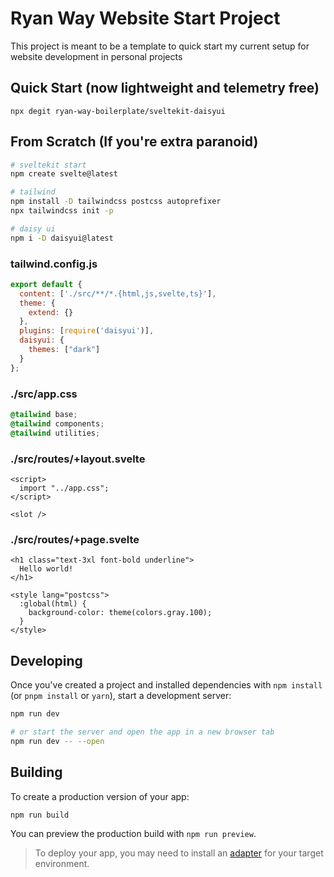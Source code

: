 # Ryan Way Website Start Project

This project is meant to be a template to quick start my current setup for website development in personal projects

## Quick Start (now lightweight and telemetry free)
```
npx degit ryan-way-boilerplate/sveltekit-daisyui
```

## From Scratch (If you're extra paranoid)

```bash
# sveltekit start
npm create svelte@latest

# tailwind
npm install -D tailwindcss postcss autoprefixer
npx tailwindcss init -p

# daisy ui
npm i -D daisyui@latest
```

### tailwind.config.js
```js
export default {
  content: ['./src/**/*.{html,js,svelte,ts}'],
  theme: {
    extend: {}
  },
  plugins: [require('daisyui')],
  daisyui: {
    themes: ["dark"]
  }
};
```

### ./src/app.css
```css
@tailwind base;
@tailwind components;
@tailwind utilities;
```

### ./src/routes/+layout.svelte
```svelte
<script>
  import "../app.css";
</script>

<slot />
```

### ./src/routes/+page.svelte
```svelte
<h1 class="text-3xl font-bold underline">
  Hello world!
</h1>

<style lang="postcss">
  :global(html) {
    background-color: theme(colors.gray.100);
  }
</style>
```

## Developing

Once you've created a project and installed dependencies with `npm install` (or `pnpm install` or `yarn`), start a development server:

```bash
npm run dev

# or start the server and open the app in a new browser tab
npm run dev -- --open
```

## Building

To create a production version of your app:

```bash
npm run build
```

You can preview the production build with `npm run preview`.

> To deploy your app, you may need to install an [adapter](https://kit.svelte.dev/docs/adapters) for your target environment.
